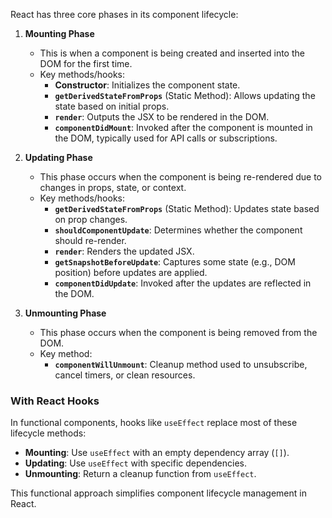 
React has three core phases in its component lifecycle:

1. **Mounting Phase**
    
    - This is when a component is being created and inserted into the DOM for the first time.
    - Key methods/hooks:
        - **Constructor**: Initializes the component state.
        - **`getDerivedStateFromProps`** (Static Method): Allows updating the state based on initial props.
        - **`render`**: Outputs the JSX to be rendered in the DOM.
        - **`componentDidMount`**: Invoked after the component is mounted in the DOM, typically used for API calls or subscriptions.
2. **Updating Phase**
    
    - This phase occurs when the component is being re-rendered due to changes in props, state, or context.
    - Key methods/hooks:
        - **`getDerivedStateFromProps`** (Static Method): Updates state based on prop changes.
        - **`shouldComponentUpdate`**: Determines whether the component should re-render.
        - **`render`**: Renders the updated JSX.
        - **`getSnapshotBeforeUpdate`**: Captures some state (e.g., DOM position) before updates are applied.
        - **`componentDidUpdate`**: Invoked after the updates are reflected in the DOM.
3. **Unmounting Phase**
    
    - This phase occurs when the component is being removed from the DOM.
    - Key method:
        - **`componentWillUnmount`**: Cleanup method used to unsubscribe, cancel timers, or clean resources.

### With React Hooks

In functional components, hooks like `useEffect` replace most of these lifecycle methods:

- **Mounting**: Use `useEffect` with an empty dependency array (`[]`).
- **Updating**: Use `useEffect` with specific dependencies.
- **Unmounting**: Return a cleanup function from `useEffect`.

This functional approach simplifies component lifecycle management in React.
